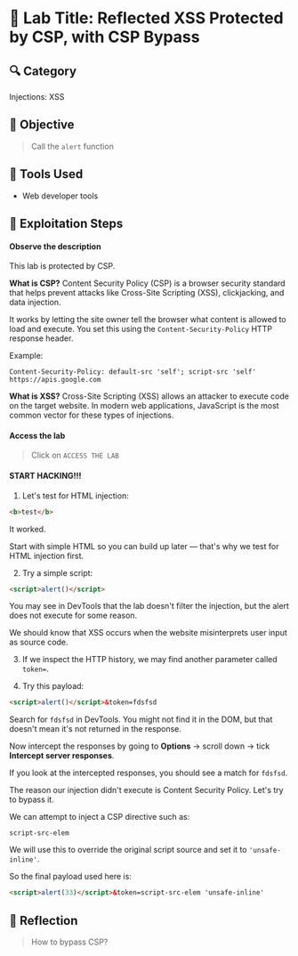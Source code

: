 # 🧠 Lab Title: Reflected XSS Protected by CSP, with CSP Bypass

## 🔍 Category

Injections: XSS

## 🎯 Objective

> Call the `alert` function

## 🧰 Tools Used

* Web developer tools

## 🚀 Exploitation Steps

#### Observe the description

This lab is protected by CSP.

**What is CSP?**
Content Security Policy (CSP) is a browser security standard that helps prevent attacks like Cross-Site Scripting (XSS), clickjacking, and data injection.

It works by letting the site owner tell the browser what content is allowed to load and execute. You set this using the `Content-Security-Policy` HTTP response header.

Example:

```http
Content-Security-Policy: default-src 'self'; script-src 'self' https://apis.google.com
```

**What is XSS?**
Cross-Site Scripting (XSS) allows an attacker to execute code on the target website. In modern web applications, JavaScript is the most common vector for these types of injections.

#### Access the lab

> Click on `ACCESS THE LAB`

#### START HACKING!!!

1. Let's test for HTML injection:

```html
<b>test</b>
```

It worked.

Start with simple HTML so you can build up later — that's why we test for HTML injection first.

2. Try a simple script:

```html
<script>alert()</script>
```

You may see in DevTools that the lab doesn't filter the injection, but the alert does not execute for some reason.

We should know that XSS occurs when the website misinterprets user input as source code.

3. If we inspect the HTTP history, we may find another parameter called `token=`.

4. Try this payload:

```html
<script>alert()</script>&token=fdsfsd
```

Search for `fdsfsd` in DevTools. You might not find it in the DOM, but that doesn't mean it's not returned in the response.

Now intercept the responses by going to **Options** → scroll down → tick **Intercept server responses**.

If you look at the intercepted responses, you should see a match for `fdsfsd`.

The reason our injection didn't execute is Content Security Policy. Let's try to bypass it.

We can attempt to inject a CSP directive such as:

```
script-src-elem
```

We will use this to override the original script source and set it to `'unsafe-inline'`.

So the final payload used here is:

```html
<script>alert(33)</script>&token=script-src-elem 'unsafe-inline'
```

## 🧵 Reflection

> How to bypass CSP?
